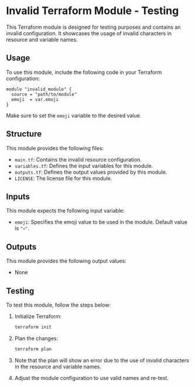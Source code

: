 # Invalid Terraform Module - Testing

This Terraform module is designed for testing purposes and contains an invalid configuration. It showcases the usage of invalid characters in resource and variable names.

## Usage

To use this module, include the following code in your Terraform configuration:

```hcl
module "invalid_module" {
  source = "path/to/module"
  emoji  = var.emoji
}
```

Make sure to set the `emoji` variable to the desired value.

## Structure

This module provides the following files:
- `main.tf`: Contains the invalid resource configuration.
- `variables.tf`: Defines the input variables for this module.
- `outputs.tf`: Defines the output values provided by this module.
- `LICENSE`: The license file for this module.

## Inputs

This module expects the following input variable:

- `emoji`: Specifies the emoji value to be used in the module. Default value is `"💀"`.

## Outputs

This module provides the following output values:

- None

## Testing

To test this module, follow the steps below:

1. Initialize Terraform:
   ```bash
   terraform init
   ```

2. Plan the changes:
   ```bash
   terraform plan
   ```

3. Note that the plan will show an error due to the use of invalid characters in the resource and variable names.

4. Adjust the module configuration to use valid names and re-test.
